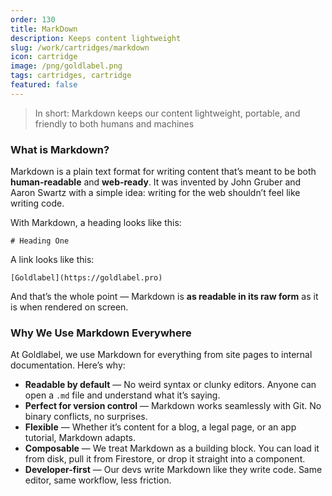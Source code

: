 ```yaml
---
order: 130
title: MarkDown
description: Keeps content lightweight
slug: /work/cartridges/markdown
icon: cartridge
image: /png/goldlabel.png
tags: cartridges, cartridge
featured: false
---
```


> In short: Markdown keeps our content lightweight, portable, and friendly to both humans and machines

### What is Markdown?

Markdown is a plain text format for writing content that’s meant to be both **human-readable** and **web-ready**. It was invented by John Gruber and Aaron Swartz with a simple idea: writing for the web shouldn’t feel like writing code.

With Markdown, a heading looks like this:

```
# Heading One
```

A link looks like this:

```
[Goldlabel](https://goldlabel.pro)
```

And that’s the whole point — Markdown is **as readable in its raw form** as it is when rendered on screen.

### Why We Use Markdown Everywhere

At Goldlabel, we use Markdown for everything from site pages to internal documentation. Here’s why:

- **Readable by default** — No weird syntax or clunky editors. Anyone can open a `.md` file and understand what it’s saying.
- **Perfect for version control** — Markdown works seamlessly with Git. No binary conflicts, no surprises.
- **Flexible** — Whether it’s content for a blog, a legal page, or an app tutorial, Markdown adapts.
- **Composable** — We treat Markdown as a building block. You can load it from disk, pull it from Firestore, or drop it straight into a component.
- **Developer-first** — Our devs write Markdown like they write code. Same editor, same workflow, less friction.
